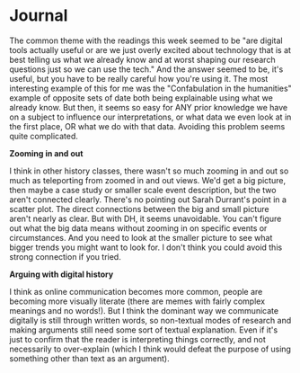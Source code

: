 # Journal

The common theme with the readings this week seemed to be "are digital tools actually useful or are we just overly excited about technology that is at best telling us what we already know and at worst shaping our research questions just so we can use the tech." And the answer seemed to be, it's useful, but you have to be really careful how you're using it. The most interesting example of this for me was the "Confabulation in the humanities" example of opposite sets of date both being explainable using what we already know. But then, it seems so easy for ANY prior knowledge we have on a subject to influence our interpretations, or what data we even look at in the first place, OR what we do with that data. Avoiding this problem seems quite complicated. 

**Zooming in and out**

I think in other history classes, there wasn't so much zooming in and out so much as teleporting from zoomed in and out views. We'd get a big picture, then maybe a case study or smaller scale event description, but the two aren't connected clearly. There's no pointing out Sarah Durrant's point in a scatter plot. The direct connections between the big and small picture aren't nearly as clear. But with DH, it seems unavoidable. You can't figure out what the big data means without zooming in on specific events or circumstances. And you need to look at the smaller picture to see what bigger trends you might want to look for. I don't think you could avoid this strong connection if you tried. 

**Arguing with digital history**

I think as online communication becomes more common, people are becoming more visually literate (there are memes with fairly complex meanings and no words!). But I think the dominant way we communicate digitally is still through written words, so non-textual modes of research and making arguments still need some sort of textual explanation. Even if it's just to confirm that the reader is interpreting things correctly, and not necessarily to over-explain (which I think would defeat the purpose of using something other than text as an argument). 
